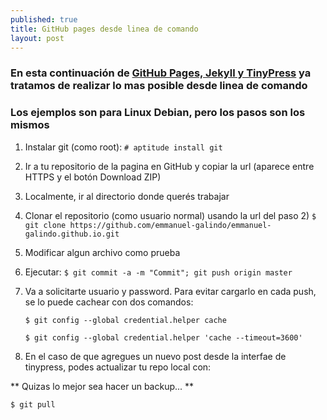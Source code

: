 ```yaml
---
published: true
title: GitHub pages desde linea de comando
layout: post
---
```

### En esta continuación de [GitHub Pages, Jekyll y TinyPress][1] ya tratamos de realizar lo mas posible desde linea de comando

### Los ejemplos son para Linux Debian, pero los pasos son los mismos ###


1. Instalar git (como root): `# aptitude install git`

2. Ir a tu repositorio de la pagina en GitHub y copiar la url (aparece entre HTTPS y el botón Download ZIP)
3. Localmente, ir al directorio donde querés trabajar
4. Clonar el repositorio (como usuario normal) usando la url del paso 2) 
    `$ git clone https://github.com/emmanuel-galindo/emmanuel-galindo.github.io.git`
5. Modificar algun archivo como prueba
6. Ejecutar: `$ git commit -a -m "Commit"; git push origin master`
7. Va a solicitarte usuario y password. Para evitar cargarlo en cada push, se lo puede cachear con dos comandos:

    `$ git config --global credential.helper cache`

    `$ git config --global credential.helper 'cache --timeout=3600'`


8. En el caso de que agregues un nuevo post desde la interfae de tinypress, podes actualizar tu repo local con:

** Quizas lo mejor sea hacer un backup... **

`$ git pull`

[1]: http://emmanuel-galindo.github.io/2016/04/15/github-pages-jekyll-y-tinypress.html

